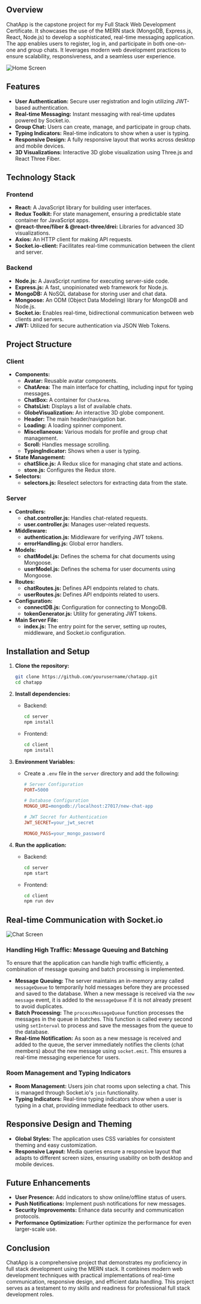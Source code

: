 ## Overview

ChatApp is the capstone project for my Full Stack Web Development Certificate. It showcases the use of the MERN stack (MongoDB, Express.js, React, Node.js) to develop a sophisticated, real-time messaging application. The app enables users to register, log in, and participate in both one-on-one and group chats. It leverages modern web development practices to ensure scalability, responsiveness, and a seamless user experience.

![Home Screen](./screenshots/Screenshot%202024-07-21%20234910.png)


## Features

- **User Authentication:** Secure user registration and login utilizing JWT-based authentication.
- **Real-time Messaging:** Instant messaging with real-time updates powered by Socket.io.
- **Group Chat:** Users can create, manage, and participate in group chats.
- **Typing Indicators:** Real-time indicators to show when a user is typing.
- **Responsive Design:** A fully responsive layout that works across desktop and mobile devices.
- **3D Visualizations:** Interactive 3D globe visualization using Three.js and React Three Fiber.

## Technology Stack

### Frontend

- **React:** A JavaScript library for building user interfaces.
- **Redux Toolkit:** For state management, ensuring a predictable state container for JavaScript apps.
- **@react-three/fiber & @react-three/drei:** Libraries for advanced 3D visualizations.
- **Axios:** An HTTP client for making API requests.
- **Socket.io-client:** Facilitates real-time communication between the client and server.

### Backend

- **Node.js:** A JavaScript runtime for executing server-side code.
- **Express.js:** A fast, unopinionated web framework for Node.js.
- **MongoDB:** A NoSQL database for storing user and chat data.
- **Mongoose:** An ODM (Object Data Modeling) library for MongoDB and Node.js.
- **Socket.io:** Enables real-time, bidirectional communication between web clients and servers.
- **JWT:** Utilized for secure authentication via JSON Web Tokens.

## Project Structure

### Client

- **Components:**
    - **Avatar:** Reusable avatar components.
    - **ChatArea:** The main interface for chatting, including input for typing messages.
    - **ChatBox:** A container for `ChatArea`.
    - **ChatsList:** Displays a list of available chats.
    - **GlobeVisualization:** An interactive 3D globe component.
    - **Header:** The main header/navigation bar.
    - **Loading:** A loading spinner component.
    - **Miscellaneous:** Various modals for profile and group chat management.
    - **Scroll:** Handles message scrolling.
    - **TypingIndicator:** Shows when a user is typing.
- **State Management:**
    - **chatSlice.js:** A Redux slice for managing chat state and actions.
    - **store.js:** Configures the Redux store.
- **Selectors:**
    - **selectors.js:** Reselect selectors for extracting data from the state.

### Server

- **Controllers:**
    - **chat.controller.js:** Handles chat-related requests.
    - **user.controller.js:** Manages user-related requests.
- **Middleware:**
    - **authentication.js:** Middleware for verifying JWT tokens.
    - **errorHandling.js:** Global error handlers.
- **Models:**
    - **chatModel.js:** Defines the schema for chat documents using Mongoose.
    - **userModel.js:** Defines the schema for user documents using Mongoose.
- **Routes:**
    - **chatRoutes.js:** Defines API endpoints related to chats.
    - **userRoutes.js:** Defines API endpoints related to users.
- **Configuration:**
    - **connectDB.js:** Configuration for connecting to MongoDB.
    - **tokenGenerator.js:** Utility for generating JWT tokens.
- **Main Server File:**
    - **index.js:** The entry point for the server, setting up routes, middleware, and Socket.io configuration.

## Installation and Setup

1. **Clone the repository:**
    
    ```bash
    git clone https://github.com/yourusername/chatapp.git
    cd chatapp
    
    ```
    
2. **Install dependencies:**
    - Backend:
        
        ```bash
        cd server
        npm install
        
        ```
        
    - Frontend:
        
        ```bash
        cd client
        npm install
        
        ```
        
3. **Environment Variables:**
    - Create a `.env` file in the `server` directory and add the following:
        
        ```makefile
        # Server Configuration
        PORT=5000
        
        # Database Configuration
        MONGO_URI=mongodb://localhost:27017/new-chat-app
        
        # JWT Secret for Authentication
        JWT_SECRET=your_jwt_secret
        
        MONGO_PASS=your_mongo_password
        
        ```
        
4. **Run the application:**
    - Backend:
        
        ```bash
        cd server
        npm start
        
        ```
        
    - Frontend:
        
        ```bash
        cd client
        npm run dev
        
        ```
        

## Real-time Communication with Socket.io
![Chat Screen](./screenshots/Screenshot%202024-07-21%20234825.png)

### Handling High Traffic: Message Queuing and Batching

To ensure that the application can handle high traffic efficiently, a combination of message queuing and batch processing is implemented.

- **Message Queuing:** The server maintains an in-memory array called `messageQueue` to temporarily hold messages before they are processed and saved to the database. When a new message is received via the `new message` event, it is added to the `messageQueue` if it is not already present to avoid duplicates.
- **Batch Processing:** The `processMessageQueue` function processes the messages in the queue in batches. This function is called every second using `setInterval` to process and save the messages from the queue to the database.
- **Real-time Notification:** As soon as a new message is received and added to the queue, the server immediately notifies the clients (chat members) about the new message using `socket.emit`. This ensures a real-time messaging experience for users.

### Room Management and Typing Indicators

- **Room Management:** Users join chat rooms upon selecting a chat. This is managed through Socket.io's `join` functionality.
- **Typing Indicators:** Real-time typing indicators show when a user is typing in a chat, providing immediate feedback to other users.

## Responsive Design and Theming

- **Global Styles:** The application uses CSS variables for consistent theming and easy customization.
- **Responsive Layout:** Media queries ensure a responsive layout that adapts to different screen sizes, ensuring usability on both desktop and mobile devices.

## Future Enhancements

- **User Presence:** Add indicators to show online/offline status of users.
- **Push Notifications:** Implement push notifications for new messages.
- **Security Improvements:** Enhance data security and communication protocols.
- **Performance Optimization:** Further optimize the performance for even larger-scale use.

## Conclusion

ChatApp is a comprehensive project that demonstrates my proficiency in full stack development using the MERN stack. It combines modern web development techniques with practical implementations of real-time communication, responsive design, and efficient data handling. This project serves as a testament to my skills and readiness for professional full stack development roles.

